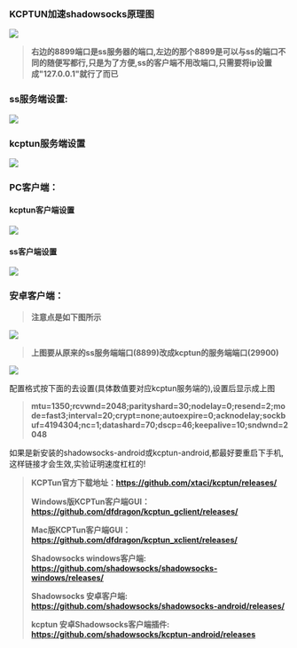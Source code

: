 ### KCPTUN加速shadowsocks原理图

![][img11]

> **右边的8899端口是ss服务器的端口,左边的那个8899是可以与ss的端口不同的随便写都行,只是为了方便,ss的客户端不用改端口,只需要将ip设置成"127.0.0.1"就行了而已**

### ss服务端设置:

![][img12]

### kcptun服务端设置

![][img13]

### PC客户端：

#### kcptun客户端设置

![][img14]

#### ss客户端设置

![][img15]

### 安卓客户端：

> **注意点是如下图所示**

![][img16]

> **上图要从原来的ss服务端端口(8899)改成kcptun的服务端端口(29900)**

![][img17]

配置格式按下面的去设置(具体数值要对应kcptun服务端的),设置后显示成上图

>**mtu=1350;rcvwnd=2048;parityshard=30;nodelay=0;resend=2;mode=fast3;interval=20;crypt=none;autoexpire=0;acknodelay;sockbuf=4194304;nc=1;datashard=70;dscp=46;keepalive=10;sndwnd=2048**

如果是新安装的shadowsocks-android或kcptun-android,都最好要重启下手机,这样链接才会生效,实验证明速度杠杠的!


> **KCPTun官方下载地址：https://github.com/xtaci/kcptun/releases/**
>
> **Windows版KCPTun客户端GUI：**
> **https://github.com/dfdragon/kcptun_gclient/releases/**
>
> **Mac版KCPTun客户端GUI：**
> **https://github.com/dfdragon/kcptun_xclient/releases/**
>
> **Shadowsocks windows客户端: https://github.com/shadowsocks/shadowsocks-windows/releases/**
>
> **Shadowsocks 安卓客户端: https://github.com/shadowsocks/shadowsocks-android/releases/**
>
> **kcptun 安卓Shadowsocks客户端插件: https://github.com/shadowsocks/kcptun-android/releases**

[img11]:/images/11.png
[img12]:/images/12.png
[img13]:/images/13.png
[img14]:/images/14.png
[img15]:/images/15.png
[img16]:/images/16.png
[img17]:/images/17.jpg
